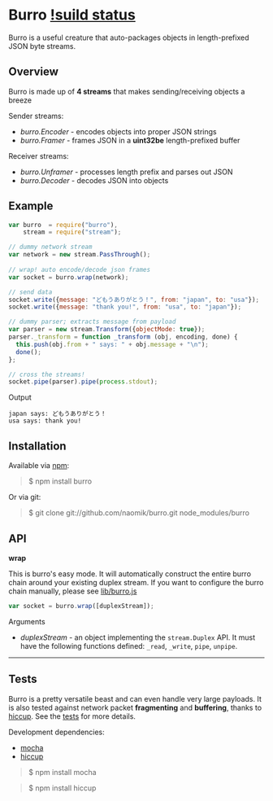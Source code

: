 Burro  [!suild status][build_status]
=====

Burro is a useful creature that auto-packages objects in length-prefixed JSON
byte streams.


Overview
--------

Burro is made up of **4 streams** that makes sending/receiving objects a breeze

Sender streams:

* _burro.Encoder_ - encodes objects into proper JSON strings
* _burro.Framer_ - frames JSON in a **uint32be** length-prefixed buffer

Receiver streams:

* _burro.Unframer_ - processes length prefix and parses out JSON
* _burro.Decoder_ - decodes JSON into objects


Example
-------

```js
var burro  = require("burro"),
    stream = require("stream");

// dummy network stream
var network = new stream.PassThrough();
    
// wrap! auto encode/decode json frames
var socket = burro.wrap(network);

// send data
socket.write({message: "どもうありがとう！", from: "japan", to: "usa"});
socket.write({message: "thank you!", from: "usa", to: "japan"});

// dummy parser; extracts message from payload
var parser = new stream.Transform({objectMode: true});
parser._transform = function _transform (obj, encoding, done) {
  this.push(obj.from + " says: " + obj.message + "\n");
  done();
};

// cross the streams!
socket.pipe(parser).pipe(process.stdout);
```


Output

```
japan says: どもうありがとう！
usa says: thank you!
```


Installation
------------

Available via [npm][burro]:

> $ npm install burro

Or via git:

> $ git clone git://github.com/naomik/burro.git node_modules/burro


API
---

**wrap**

This is burro's easy mode. It will automatically construct the entire burro
chain around your existing duplex stream. If you want to configure the burro
chain manually, please see [lib/burro.js][lib]

```js
var socket = burro.wrap([duplexStream]);
```

Arguments

* _duplexStream_ - an object implementing the `stream.Duplex` API. It must have 
  the following functions defined: `_read`, `_write`, `pipe`, `unpipe`.


- - - - - - - - - - - - - - - - - - - - - - - - - - - - - - - - - - - - - - - - 


Tests
-----

Burro is a pretty versatile beast and can even handle very large payloads. It is
also tested against network packet **fragmenting** and **buffering**, thanks to
[hiccup][hiccup]. See the [tests][tests] for more details.

Development dependencies: 

* [mocha][mocha]
* [hiccup][hiccup]

> $ npm install mocha

> $ npm install hiccup

[build_status]: https://travis-ci.org/naomik/burro.png
[burro]: https://npmjs.org/package/burro
[lib]: https://github.com/naomik/burro/blob/master/lib/burro.js#L10-L14
[tests]: https://github.com/naomik/burro/tree/master/test
[mocha]: https://npmjs.org/package/mocha
[hiccup]: https://npmjs.org/package/hiccup
